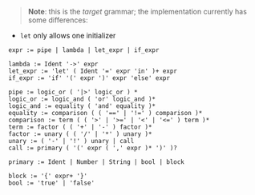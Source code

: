 > **Note**: this is the _target_ grammar; the implementation currently has some differences:

- `let` only allows one initializer

```
expr := pipe | lambda | let_expr | if_expr

lambda := Ident '->' expr
let_expr := 'let' ( Ident '=' expr 'in' )+ expr
if_expr := 'if' '(' expr ')' expr 'else' expr

pipe := logic_or ( '|>' logic_or ) *
logic_or := logic_and ( 'or' logic_and )*
logic_and := equality ( 'and' equality )*
equality := comparison ( ( '==' | '!=' ) comparison )*
comparison := term ( ( '>' | '>=' | '<' | '<=' ) term )*
term := factor ( ( '+' | '-' ) factor )*
factor := unary ( ( '/' | '*' ) unary )*
unary := ( '-' | '!' ) unary | call
call := primary ( '(' expr ( ',' expr )* ')' )?

primary := Ident | Number | String | bool | block

block := '{' expr+ '}'
bool := 'true' | 'false'
```
